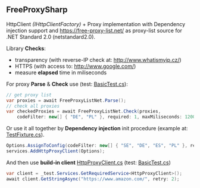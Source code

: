 ## FreeProxySharp

HttpClient *(IHttpClientFactory)* + Proxy implementation with Dependency injection support and https://free-proxy-list.net/ as proxy-list source for .NET Standard 2.0 (netstandard2.0).

Library **Checks**:
- transparency (with reverse-IP check at: http://www.whatismyip.cz/)
- HTTPS (with access to: http://www.google.com/)
- measure **elapsed** time in miliseconds

For proxy **Parse** & **Check** use (test: [BasicTest.cs](/src/FreeProxySharp.Test/BasicTest.cs)):

```c#
// get proxy list
var proxies = await FreeProxyListNet.Parse();
// check all proxies
var checkedProxies = await FreeProxyListNet.Check(proxies,
	codeFilter: new[] { "DE", "PL" }, required: 1, maxMiliseconds: 1200);
```

Or use it all together by **Dependency injection** init procedure (example at: [TestFixture.cs](/src/FreeProxySharp.Test/TestFixture.cs)).

```c#
Options.AssignToConfig(codeFilter: new[] { "SE", "DE", "ES", "PL" }, required: 2);
services.AddHttpProxyClient(Options);
```

And then use **build-in client** [HttpProxyClient.cs](/src/FreeProxySharp/HttpProxyClient.cs) (test: [BasicTest.cs](/src/FreeProxySharp.Test/BasicTest.cs))

```c#
var client = _test.Services.GetRequiredService<HttpProxyClient>();
await client.GetStringAsync("https://www.amazon.com/", retry: 2);
```

